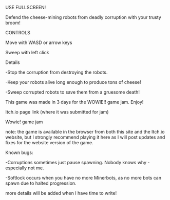 USE FULLSCREEN!

Defend the cheese-mining robots from deadly corruption with your trusty broom!

CONTROLS

Move with WASD or arrow keys

Sweep with left click

Details

-Stop the corruption from destroying the robots.

-Keep your robots alive long enough to produce tons of cheese!

-Sweep corrupted robots to save them from a gruesome death!

This game was made in 3 days for the WOWIE!! game jam. Enjoy!

Itch.io page link (where it was submitted for jam)

Wowie! game jam

note: the game is available in the browser from both this site and the Itch.io website, but I strongly recommend playing it here as I will post updates and fixes for the website version of the game.

Known bugs:

-Corruptions sometimes just pause spawning. Nobody knows why - especially not me.

-Softlock occurs when you have no more Minerbots, as no more bots can spawn due to halted progression.

more details will be added when I have time to write!